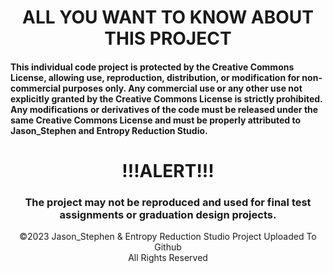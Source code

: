 <div align="center"><h1> ALL YOU WANT TO KNOW ABOUT THIS PROJECT </h1></div>

#### This individual code project is protected by the Creative Commons License, allowing use, reproduction, distribution, or modification for non-commercial purposes only. Any commercial use or any other use not explicitly granted by the Creative Commons License is strictly prohibited. Any modifications or derivatives of the code must be released under the same Creative Commons License and must be properly attributed to Jason_Stephen and Entropy Reduction Studio.

<div align="center"><h1> !!!ALERT!!!</h1></div>
<div align="center"><h3>The project may not be reproduced and used for final test assignments or graduation design projects.</h3></div>

<div align="center">©2023 Jason_Stephen & Entropy Reduction Studio Project Uploaded To Github </div>
<div align="center">All Rights Reserved </div>
